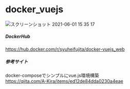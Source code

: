 # docker_vuejs
![スクリーンショット 2021-06-01 15 35 17](https://user-images.githubusercontent.com/38001967/120277404-f9918280-c2ee-11eb-9c7a-b7cba8b0e11d.jpg)

##### DockerHub
https://hub.docker.com/r/syuheifujita/docker-vuejs_web 

##### 参考サイト
docker-composeでシンプルにvue.js環境構築  
https://qiita.com/A-Kira/items/ed12de84dda0230a4eae 
